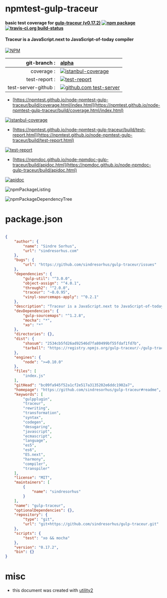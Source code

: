 # npmtest-gulp-traceur

#### basic test coverage for  [gulp-traceur (v0.17.2)](https://github.com/sindresorhus/gulp-traceur#readme)  [![npm package](https://img.shields.io/npm/v/npmtest-gulp-traceur.svg?style=flat-square)](https://www.npmjs.org/package/npmtest-gulp-traceur) [![travis-ci.org build-status](https://api.travis-ci.org/npmtest/node-npmtest-gulp-traceur.svg)](https://travis-ci.org/npmtest/node-npmtest-gulp-traceur)

#### Traceur is a JavaScript.next to JavaScript-of-today compiler

[![NPM](https://nodei.co/npm/gulp-traceur.png?downloads=true&downloadRank=true&stars=true)](https://www.npmjs.com/package/gulp-traceur)

| git-branch : | [alpha](https://github.com/npmtest/node-npmtest-gulp-traceur/tree/alpha)|
|--:|:--|
| coverage : | [![istanbul-coverage](https://npmtest.github.io/node-npmtest-gulp-traceur/build/coverage.badge.svg)](https://npmtest.github.io/node-npmtest-gulp-traceur/build/coverage.html/index.html)|
| test-report : | [![test-report](https://npmtest.github.io/node-npmtest-gulp-traceur/build/test-report.badge.svg)](https://npmtest.github.io/node-npmtest-gulp-traceur/build/test-report.html)|
| test-server-github : | [![github.com test-server](https://npmtest.github.io/node-npmtest-gulp-traceur/GitHub-Mark-32px.png)](https://npmtest.github.io/node-npmtest-gulp-traceur/build/app/index.html) | | build-artifacts : | [![build-artifacts](https://npmtest.github.io/node-npmtest-gulp-traceur/glyphicons_144_folder_open.png)](https://github.com/npmtest/node-npmtest-gulp-traceur/tree/gh-pages/build)|

- [https://npmtest.github.io/node-npmtest-gulp-traceur/build/coverage.html/index.html](https://npmtest.github.io/node-npmtest-gulp-traceur/build/coverage.html/index.html)

[![istanbul-coverage](https://npmtest.github.io/node-npmtest-gulp-traceur/build/screenCapture.buildCi.browser.%252Ftmp%252Fbuild%252Fcoverage.lib.html.png)](https://npmtest.github.io/node-npmtest-gulp-traceur/build/coverage.html/index.html)

- [https://npmtest.github.io/node-npmtest-gulp-traceur/build/test-report.html](https://npmtest.github.io/node-npmtest-gulp-traceur/build/test-report.html)

[![test-report](https://npmtest.github.io/node-npmtest-gulp-traceur/build/screenCapture.buildCi.browser.%252Ftmp%252Fbuild%252Ftest-report.html.png)](https://npmtest.github.io/node-npmtest-gulp-traceur/build/test-report.html)

- [https://npmdoc.github.io/node-npmdoc-gulp-traceur/build/apidoc.html](https://npmdoc.github.io/node-npmdoc-gulp-traceur/build/apidoc.html)

[![apidoc](https://npmdoc.github.io/node-npmdoc-gulp-traceur/build/screenCapture.buildCi.browser.%252Ftmp%252Fbuild%252Fapidoc.html.png)](https://npmdoc.github.io/node-npmdoc-gulp-traceur/build/apidoc.html)

![npmPackageListing](https://npmtest.github.io/node-npmtest-gulp-traceur/build/screenCapture.npmPackageListing.svg)

![npmPackageDependencyTree](https://npmtest.github.io/node-npmtest-gulp-traceur/build/screenCapture.npmPackageDependencyTree.svg)



# package.json

```json

{
    "author": {
        "name": "Sindre Sorhus",
        "url": "sindresorhus.com"
    },
    "bugs": {
        "url": "https://github.com/sindresorhus/gulp-traceur/issues"
    },
    "dependencies": {
        "gulp-util": "^3.0.0",
        "object-assign": "^4.0.1",
        "through2": "^2.0.0",
        "traceur": "~0.0.95",
        "vinyl-sourcemaps-apply": "^0.2.1"
    },
    "description": "Traceur is a JavaScript.next to JavaScript-of-today compiler",
    "devDependencies": {
        "gulp-sourcemaps": "^1.2.8",
        "mocha": "*",
        "xo": "*"
    },
    "directories": {},
    "dist": {
        "shasum": "2534cb5fd26ad92546d7fa80499bf55fdaf1fd7b",
        "tarball": "https://registry.npmjs.org/gulp-traceur/-/gulp-traceur-0.17.2.tgz"
    },
    "engines": {
        "node": ">=0.10.0"
    },
    "files": [
        "index.js"
    ],
    "gitHead": "bc09fa945f52a1cf2e517a3135202e6ddc1902a7",
    "homepage": "https://github.com/sindresorhus/gulp-traceur#readme",
    "keywords": [
        "gulpplugin",
        "traceur",
        "rewriting",
        "transformation",
        "syntax",
        "codegen",
        "desugaring",
        "javascript",
        "ecmascript",
        "language",
        "es5",
        "es6",
        "ES.next",
        "harmony",
        "compiler",
        "transpiler"
    ],
    "license": "MIT",
    "maintainers": [
        {
            "name": "sindresorhus"
        }
    ],
    "name": "gulp-traceur",
    "optionalDependencies": {},
    "repository": {
        "type": "git",
        "url": "git+https://github.com/sindresorhus/gulp-traceur.git"
    },
    "scripts": {
        "test": "xo && mocha"
    },
    "version": "0.17.2",
    "bin": {}
}
```



# misc
- this document was created with [utility2](https://github.com/kaizhu256/node-utility2)

